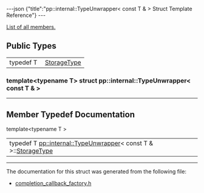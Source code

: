 ---json {"title":"pp::internal::TypeUnwrapper&lt; const T & &gt; Struct Template Reference"} ---

[List of all members.](/docs/native-client/pepper_stable/cpp/structpp_1_1internal_1_1_type_unwrapper_3_01const_01_t_01_6_01_4-members/)

Public Types
------------

<table><tbody><tr class="odd"><td style="text-align: right;">typedef T </td><td><a href="/docs/native-client/pepper_stable/cpp/structpp_1_1internal_1_1_type_unwrapper_3_01const_01_t_01_6_01_4#a355ba0f4966cc7d09de85a5e94cf80bc" class="el">StorageType</a></td></tr></tbody></table>

### template&lt;typename T&gt; struct pp::internal::TypeUnwrapper&lt; const T & &gt;

------------------------------------------------------------------------

Member Typedef Documentation
----------------------------

<span id="a355ba0f4966cc7d09de85a5e94cf80bc" class="anchor" style="margin: 0;"></span>

template&lt;typename T &gt;

<table><tbody><tr class="odd"><td>typedef T <a href="/docs/native-client/pepper_stable/cpp/structpp_1_1internal_1_1_type_unwrapper/" class="el">pp::internal::TypeUnwrapper</a>&lt; const T &amp; &gt;::<a href="/docs/native-client/pepper_stable/cpp/structpp_1_1internal_1_1_type_unwrapper_3_01const_01_t_01_6_01_4#a355ba0f4966cc7d09de85a5e94cf80bc" class="el">StorageType</a></td></tr></tbody></table>

------------------------------------------------------------------------

The documentation for this struct was generated from the following file:

-   <a href="/docs/native-client/pepper_stable/cpp/completion__callback__factory_8h/" class="el">completion_callback_factory.h</a>
